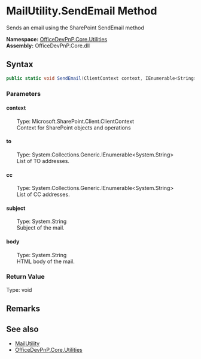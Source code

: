 # MailUtility.SendEmail Method  
 Sends an email using the SharePoint SendEmail method   

**Namespace:** [OfficeDevPnP.Core.Utilities](OfficeDevPnP.Core.Utilities.md)  
**Assembly:** OfficeDevPnP.Core.dll  
## Syntax
```C#
public static void SendEmail(ClientContext context, IEnumerable<String> to, IEnumerable<String> cc, String subject, String body)
```
### Parameters
#### context  
&emsp;&emsp;Type: Microsoft.SharePoint.Client.ClientContext  
&emsp;&emsp;Context for SharePoint objects and operations  

  

#### to  
&emsp;&emsp;Type: System.Collections.Generic.IEnumerable&lt;System.String&gt;  
&emsp;&emsp;List of TO addresses.  

  

#### cc  
&emsp;&emsp;Type: System.Collections.Generic.IEnumerable&lt;System.String&gt;  
&emsp;&emsp;List of CC addresses.  

  

#### subject  
&emsp;&emsp;Type: System.String  
&emsp;&emsp;Subject of the mail.  

  

#### body  
&emsp;&emsp;Type: System.String  
&emsp;&emsp;HTML body of the mail.  

  

### Return Value
Type: void  

## Remarks
  
## See also
- [MailUtility](OfficeDevPnP.Core.Utilities.MailUtility.md) 
- [OfficeDevPnP.Core.Utilities](OfficeDevPnP.Core.Utilities.md) 
